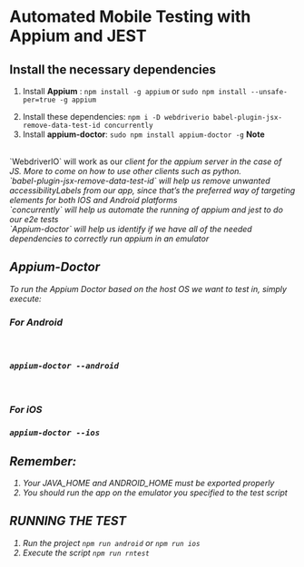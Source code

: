 # Automated Mobile Testing with Appium and JEST


## Install the necessary dependencies

1. Install **Appium** : `npm install -g appium` or  `sudo npm install --unsafe-per=true -g appium`
<!-- 2. Install **WebDriverIO**, an open-source testing utility for NodeJS that supports Appium. : `npm install --save webdriverio @wdio/cli`
3. Install **ChaiJS** to support assertion statements : `npm install --save chai` --> 
2. Install these dependencies: `npm i -D webdriverio babel-plugin-jsx-remove-data-test-id concurrently`
3. Install **appium-doctor**:  `sudo npm install appium-doctor -g`
**Note**
<br/>
 `WebdriverIO` will work as our <i>client<i/> for the appium server in the case of JS. More to come on how to use other clients such as python.
<br/>
`babel-plugin-jsx-remove-data-test-id` will help us remove unwanted accessibilityLabels from our app, since that’s the preferred way of targeting elements for both IOS and Android platforms
<br/>
`concurrently` will help us automate the running of appium and jest to do our e2e tests
<br/>
`Appium-doctor` will help us identify if we have all of the needed dependencies to correctly run appium in an emulator

## Appium-Doctor

To run the Appium Doctor based on the host OS we want to test in, simply execute:
<br/> 
<h3> For Android <h3/>
<br/>

`appium-doctor --android`

<br/>
<h3> For iOS <h3/>

`appium-doctor --ios`
<!-- ## Configure **WebDriverIO**

**Note**: The web driver config file needs to be generated to apply the configuration while testing. Run the command below inside the project: 
<br/>

`npx wdio config` -->


## Remember:
1. Your JAVA_HOME and ANDROID_HOME must be exported properly
2. You should run the app on the emulator you specified to the test script


## RUNNING THE TEST

1. Run the project `npm run android` or `npm run ios`
2. Execute the script `npm run rntest`




